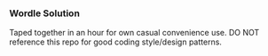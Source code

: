 ### Wordle Solution
Taped together in an hour for own casual convenience use.
DO NOT reference this repo for good coding style/design patterns.
